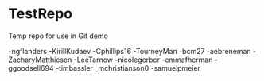 # TestRepo
Temp repo for use in Git demo

-ngflanders
-KirillKudaev
-Cphillips16
-TourneyMan
-bcm27
-aebreneman
-ZacharyMatthiesen
-LeeTarnow
-nicolegerber
-emmafherman
-ggoodsell694
-timbassler
_mchristianson0
-samuelpmeier
